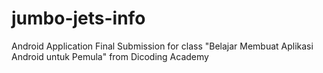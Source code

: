 # jumbo-jets-info
Android Application Final Submission for class "Belajar Membuat Aplikasi Android untuk Pemula" from Dicoding Academy

